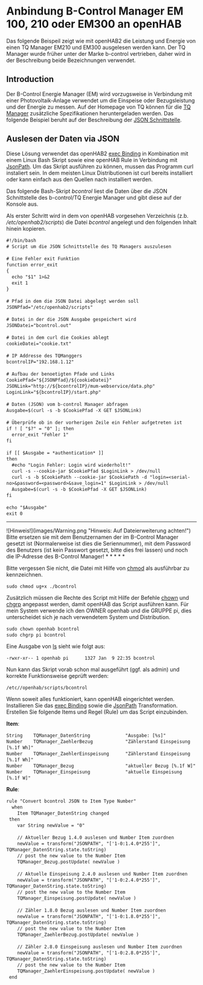 # Anbindung B-Control Manager EM 100, 210 oder EM300 an openHAB 
Das folgende Beispeil zeigt wie mit openHAB2 die Leistung und Energie von einen TQ Manager EM210 und EM300 ausgelesen werden kann. Der TQ Manager wurde früher unter der Marke b-control vertrieben, daher wird in der Beschreibung beide Bezeichnungen verwendet.  


## Introduction
Der B-Control Energie Manager (EM) wird vorzugsweise in Verbindung mit einer Photovoltaik-Anlage verwendet um die Einspeise oder Bezugsleistung und der Energie zu messen. Auf der Homepage von TQ können für die [TQ Manager](https://www.tq-automation.com/de/Service-Support/Downloads/Downloads-Energiemanagement) zusätzliche Spezifikationen heruntergeladen werden. Das folgende Beispiel beruht auf der Beschreibung der [JSON Schnittstelle](https://www.tq-automation.com/de/content/download/10996/file/TQ%20Energy%20Manager%20-%20JSON-API.0104.pdf).

## Auslesen der Daten via JSON
Diese Lösung verwendet das openHAB2 [exec Binding](https://www.openhab.org/addons/bindings/exec/) in Kombination mit einem Linux Bash Skript sowie eine openHAB Rule in Verbindung mit [JsonPath](https://www.openhab.org/addons/transformations/jsonpath/).
Um das Skript ausführen zu können, mussen das Programm curl instaliert sein.
In dem meisten Linux Distributionen ist curl bereits installiert oder kann einfach aus den Quellen nach installiert werden.

Das folgende Bash-Skript *bcontrol* liest die Daten über die JSON Schnittstelle des b-control/TQ Energie Manager und gibt diese auf der Konsole aus.  

Als erster Schritt wird in dem von openHAB vorgesehen Verzeichnis (z.b. */etc/openhab2/scripts*) die Datei *bcontrol* angelegt und den folgenden Inhalt hinein kopieren.

```
#!/bin/bash
# Script um die JSON Schnittstelle des TQ Managers auszulesen

# Eine Fehler exit Funktion
function error_exit
{
  echo "$1" 1>&2
  exit 1
}

# Pfad in dem die JSON Datei abgelegt werden soll
JSONPfad="/etc/openhab2/scripts"

# Datei in der die JSON Ausgabe gespeichert wird
JSONDatei="bcontrol.out"

# Datei in dem curl die Cookies ablegt
cookieDatei="cookie.txt"

# IP Addresse des TQManggers
bcontrolIP="192.168.1.12"

# Aufbau der benoetigten Pfade und Links
CookiePfad="${JSONPfad}/${cookieDatei}"
JSONLink="http://${bcontrolIP}/mum-webservice/data.php"
LoginLink="${bcontrolIP}/start.php"

# Daten (JSON) vom b-control Manager abfragen
Ausgabe=$(curl -s -b $CookiePfad -X GET $JSONLink)

# Überprüfe ob in der vorherigen Zeile ein Fehler aufgetreten ist
if ! [ "$?" = "0" ]; then
  error_exit "Fehler 1"
fi

if [[ $Ausgabe = *authentication* ]]
then
  #echo "Login Fehler: Login wird wiederholt!"
  curl -s --cookie-jar $CookiePfad $LoginLink > /dev/null
  curl -s -b $CookiePath --cookie-jar $CookiePath -d "login=<serial-no>&password=<password>&save_login=1" $LoginLink > /dev/null
  Ausgabe=$(curl -s -b $CookiePfad -X GET $JSONLink)
fi

echo "$Ausgabe"
exit 0

```  

* * * * *
<tr>
<td> ![Hinweis!](images/Warning.png "Hinweis: Auf Dateierweiterung achten!") </td>
<td> Bitte ersetzen sie <serial-no> mit dem Benutzernamen der im B-Control Manager gesetzt ist (Normalerweise ist dies die Seriennummer), <password> mit dem Password des Benutzers (ist kein Passwort gesetzt, bitte dies frei lassen) und noch die IP-Adresse des B-Control Manager!</td>
</tr>
</table>
* * * * *

Bitte vergessen Sie nicht, die Datei mit Hilfe von [chmod](https://wiki.ubuntuusers.de/chmod/) als ausführbar zu kennzeichnen.
```
sudo chmod ug+x ./bcontrol
```

Zusätzlich müssen die Rechte des Script mit Hilfe der Befehle [chown](https://wiki.ubuntuusers.de/chown/) und [chgrp](https://wiki.ubuntuusers.de/chgrp/) angepasst werden, damit openHAB das Script ausführen kann.
Für mein System verwende ich den OWNER openhab und die GRUPPE pi, dies unterscheidet sich je nach verwendetem System und Distribution.  

```
sudo chown openhab bcontrol
sudo chgrp pi bcontrol
```

Eine Ausgabe von [ls](https://wiki.ubuntuusers.de/ls/) sieht wie folgt aus:
```
-rwxr-xr-- 1 openhab pi      1327 Jan  9 22:35 bcontrol
```

Nun kann das Skript vorab schon mal ausgeführt (ggf. als admin) und korrekte Funktionsweise geprüft werden:  
```
/etc//openhab/scripts/bcontrol
```  

Wenn soweit alles funktioniert, kann openHAB eingerichtet werden. Installieren Sie das [exec Binding](https://www.openhab.org/addons/bindings/exec/) sowie die [JsonPath](https://www.openhab.org/addons/transformations/jsonpath/) Transformation.
Erstellen Sie folgende Items und Regel (Rule) um das Script einzubinden.

**Item**:  

```
String    TQManager_DatenString             "Ausgabe: [%s]"
Number    TQManager_ZaehlerBezug            "Zählerstand Einspeisung [%.1f Wh]"
Number    TQManager_ZaehlerEinspeisung      "Zählerstand Einspeisung [%.1f Wh]"
Number    TQManager_Bezug                   "aktueller Bezug [%.1f W]"
Number    TQManager_Einspeisung             "aktuelle Einspeisung [%.1f W]"
```

**Rule**:  

```
rule "Convert bcontrol JSON to Item Type Number"
  when
    Item TQManager_DatenString changed
 then
    var String newValue = "0"

    // Aktueller Bezug 1.4.0 auslesen und Number Item zuordnen
    newValue = transform("JSONPATH", "['1-0:1.4.0*255']", TQManager_DatenString.state.toString)
    // post the new value to the Number Item
    TQManager_Bezug.postUpdate( newValue )

    // Aktuelle Einspeisung 2.4.0 auslesen und Number Item zuordnen
    newValue = transform("JSONPATH", "['1-0:2.4.0*255']", TQManager_DatenString.state.toString)
    // post the new value to the Number Item
    TQManager_Einspeisung.postUpdate( newValue )

    // Zähler 1.8.0 Bezug auslesen und Number Item zuordnen
    newValue = transform("JSONPATH", "['1-0:1.8.0*255']", TQManager_DatenString.state.toString)
    // post the new value to the Number Item
    TQManager_ZaehlerBezug.postUpdate( newValue )

    // Zähler 2.8.0 Einspeisung auslesen und Number Item zuordnen
    newValue = transform("JSONPATH", "['1-0:2.8.0*255']", TQManager_DatenString.state.toString)
    // post the new value to the Number Item
    TQManager_ZaehlerEinspeisung.postUpdate( newValue )
 end

```

